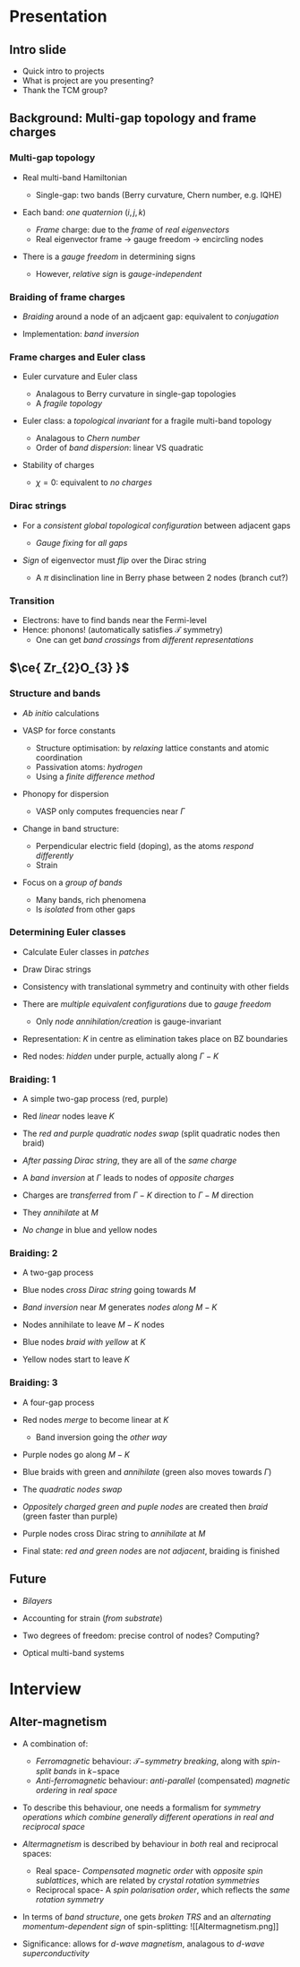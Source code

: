 # Presentation

## Intro slide
- Quick intro to projects
- What is project are you presenting?
- Thank the TCM group?

## Background: Multi-gap topology and frame charges
### Multi-gap topology
- Real multi-band Hamiltonian
	- Single-gap: two bands (Berry curvature, Chern number, e.g. IQHE)

- Each band: _one quaternion_ $(i,j,k)$
	- _Frame_ charge: due to the _frame_ of _real eigenvectors_
	- Real eigenvector frame -> gauge freedom -> encircling nodes
- There is a _gauge freedom_ in determining signs
	- However, _relative sign_ is _gauge-independent_

### Braiding of frame charges
- _Braiding_ around a node of an adjcaent gap: equivalent to _conjugation_

- Implementation: _band inversion_
### Frame charges and Euler class
- Euler curvature and Euler class
	- Analagous to Berry curvature in single-gap topologies
	- A _fragile topology_

- Euler class: a _topological invariant_ for a fragile multi-band topology
	- Analagous to _Chern number_
	- Order of _band dispersion_: linear VS quadratic
- Stability of charges
	- $\chi=0$: equivalent to _no charges_

### Dirac strings
- For a _consistent global topological configuration_ between adjacent gaps
	- _Gauge fixing_ for _all gaps_

- _Sign_ of eigenvector must _flip_ over the Dirac string
	- A $\pi$ disinclination line in Berry phase between 2 nodes (branch cut?)

### Transition
- Electrons: have to find bands near the Fermi-level
- Hence: phonons! (automatically satisfies $\mathcal{T}$ symmetry)
	- One can get _band crossings_ from _different representations_

## $\ce{ Zr_{2}O_{3} }$

### Structure and bands
- _Ab initio_ calculations
 - VASP for force constants
	 - Structure optimisation: by _relaxing_ lattice constants and atomic coordination
	 - Passivation atoms: _hydrogen_
	 - Using a _finite difference method_
 - Phonopy for dispersion
	 - VASP only computes frequencies near $\Gamma$

- Change in band structure: 
	- Perpendicular electric field (doping), as the atoms _respond differently_
	- Strain

- Focus on a _group of bands_
	- Many bands, rich phenomena
	- Is _isolated_ from other gaps

### Determining Euler classes
- Calculate Euler classes in _patches_
- Draw Dirac strings
- Consistency with translational symmetry and continuity with other fields

- There are _multiple equivalent configurations_ due to _gauge freedom_
	- Only _node annihilation/creation_ is gauge-invariant

- Representation: $K$ in centre as elimination takes place on BZ boundaries

- Red nodes: _hidden_ under purple, actually along $\Gamma-K$

### Braiding: 1
- A simple two-gap process (red, purple)

- Red _linear_ nodes leave $K$
- The _red and purple quadratic nodes swap_ (split quadratic nodes then braid)
- _After passing Dirac string_, they are all of the _same charge_
- A _band inversion_ at $\Gamma$ leads to nodes of _opposite charges_
- Charges are _transferred_ from $\Gamma-K$ direction to $\Gamma-M$ direction
- They _annihilate_ at $M$

- _No change_ in blue and yellow nodes
### Braiding: 2
- A two-gap process

- Blue nodes _cross Dirac string_ going towards $M$
- _Band inversion_ near $M$ generates _nodes along_ $M-K$
- Nodes annihilate to leave $M-K$ nodes
- Blue nodes _braid with yellow_ at $K$ 
- Yellow nodes start to leave $K$

### Braiding: 3
- A four-gap process

- Red nodes _merge_ to become linear at $K$
	- Band inversion going the _other way_
- Purple nodes go along $M-K$
- Blue braids with green and _annihilate_ (green also moves towards $\Gamma$)
- The _quadratic nodes swap_
- _Oppositely charged green and puple nodes_ are created then _braid_ (green faster than purple)

- Purple nodes cross Dirac string to _annihilate_ at $M$

- Final state: _red and green nodes_ are _not adjacent_, braiding is finished

## Future
- _Bilayers_

- Accounting for strain (_from substrate_)
- Two degrees of freedom: precise control of nodes? Computing?

- Optical multi-band systems
# Interview

## Alter-magnetism
- A combination of:
	- _Ferromagnetic_ behaviour: $\mathcal{T}-$_symmetry breaking_, along with _spin-split bands_ in $k-$space
	- _Anti-ferromagnetic_ behaviour: _anti-parallel_ (compensated) _magnetic ordering_ in _real space_

- To describe this behaviour, one needs a formalism for _symmetry operations which combine generally different operations in real and reciprocal space_

- _Altermagnetism_ is described by behaviour in _both_ real and reciprocal spaces:
	- Real space- _Compensated magnetic order_ with _opposite spin sublattices_, which are related by _crystal rotation symmetries_
	- Reciprocal space- A _spin polarisation order_, which reflects the _same rotation symmetry_

- In terms of _band structure_, one gets _broken TRS_ and an _alternating momentum-dependent sign_ of spin-splitting:
![[Altermagnetism.png]]

- Significance: allows for _d-wave magnetism_, analagous to _d-wave superconductivity_